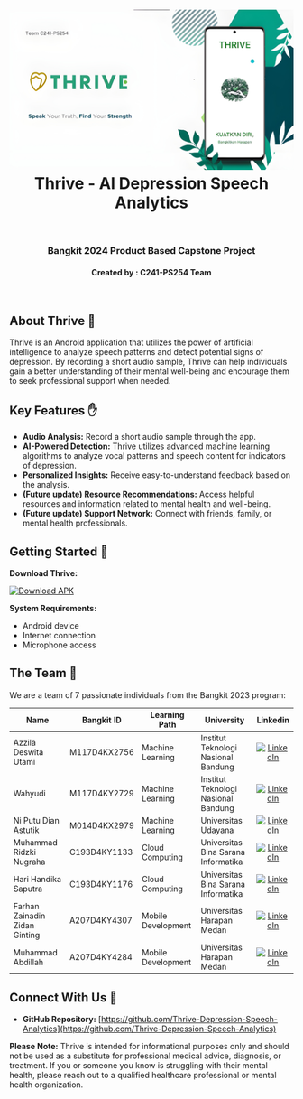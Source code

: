 <h1 align="center"> 
  <img src="./WhatsApp Image 2024-06-21 at 17.52.46_8dc07ca1 (2).jpg" alt="Thrive Logo"> <br> Thrive - AI Depression Speech Analytics 
</h1>
<br>

<h3 align="center">Bangkit 2024 Product Based Capstone Project</h3>
<h4 align="center">Created by : C241-PS254 Team</h4>
<br>

## About Thrive 👋

Thrive is an Android application that utilizes the power of artificial intelligence to analyze speech patterns and detect potential signs of depression.  By recording a short audio sample, Thrive can help individuals gain a better understanding of their mental well-being and encourage them to seek professional support when needed. 

## Key Features ✋

* **Audio Analysis:** Record a short audio sample through the app.
* **AI-Powered Detection:** Thrive utilizes advanced machine learning algorithms to analyze vocal patterns and speech content for indicators of depression.
* **Personalized Insights:** Receive easy-to-understand feedback based on the analysis. 
* **(Future update) Resource Recommendations:**  Access helpful resources and information related to mental health and well-being.  
* **(Future update) Support Network:** Connect with friends, family, or mental health professionals.

## Getting Started 🚀

**Download Thrive:**

[![Download APK](https://img.shields.io/badge/Download-APK-brightgreen)]((https://drive.google.com/file/d/1wDlzP90rCpcXlHr00XAcIvKdj-CvGmmB/view?usp=sharing))

**System Requirements:**

* Android device
* Internet connection
* Microphone access

## The Team 👥

We are a team of 7 passionate individuals from the Bangkit 2023 program:

| Name                      | Bangkit ID        | Learning Path     | University                                 | Linkedin 
|---------------------------|-------------------|-------------------|---------------------------------------------| :---: |
| Azzila Deswita Utami       | M117D4KX2756     | Machine Learning  | Institut Teknologi Nasional Bandung        | [![LinkedIn](https://img.shields.io/badge/LinkedIn-Profile-blue?logo=linkedin&style=social)](https://www.linkedin.com/in/azziladeswitautami/) |
| Wahyudi                   | M117D4KY2729     | Machine Learning  | Institut Teknologi Nasional Bandung        | [![LinkedIn](https://img.shields.io/badge/LinkedIn-Profile-blue?logo=linkedin&style=social)](https://www.linkedin.com/in/wahyudi-y4103/) |
| Ni Putu Dian Astutik      | M014D4KX2979     | Machine Learning  | Universitas Udayana                        | [![LinkedIn](https://img.shields.io/badge/LinkedIn-Profile-blue?logo=linkedin&style=social)](https://www.linkedin.com/in/niputudianastutik/) |
| Muhammad Ridzki Nugraha    | C193D4KY1133     | Cloud Computing   | Universitas Bina Sarana Informatika        | [![LinkedIn](https://img.shields.io/badge/LinkedIn-Profile-blue?logo=linkedin&style=social)](https://www.linkedin.com/in/muhammad-ridzki-nugraha/) |
| Hari Handika Saputra      | C193D4KY1176     | Cloud Computing   | Universitas Bina Sarana Informatika        | [![LinkedIn](https://img.shields.io/badge/LinkedIn-Profile-blue?logo=linkedin&style=social)](https://www.linkedin.com/in/hhsaputra/) |
| Farhan Zainadin Zidan Ginting | A207D4KY4307     | Mobile Development | Universitas Harapan Medan                    | [![LinkedIn](https://img.shields.io/badge/LinkedIn-Profile-blue?logo=linkedin&style=social)](https://www.linkedin.com/in/farhan-zainadin/) |
| Muhammad Abdillah          | A207D4KY4284     | Mobile Development | Universitas Harapan Medan                    | [![LinkedIn](https://img.shields.io/badge/LinkedIn-Profile-blue?logo=linkedin&style=social)](REPLACE_WITH_LINKEDIN_PROFILE_URL) |

## Connect With Us 🤝

* **GitHub Repository:** [https://github.com/Thrive-Depression-Speech-Analytics](https://github.com/Thrive-Depression-Speech-Analytics) 

**Please Note:** Thrive is intended for informational purposes only and should not be used as a substitute for professional medical advice, diagnosis, or treatment. If you or someone you know is struggling with their mental health, please reach out to a qualified healthcare professional or mental health organization. 
